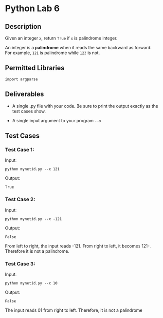 # Python Lab 6

## Description

Given an integer `x`, return `True` if `x` is palindrome integer.

An integer is a **palindrome** when it reads the same backward as forward. For example, `121` is palindrome while `123` is not.

## Permitted Libraries

`import argparse`

## Deliverables
- A single .py file with your code. Be sure to print the output exactly as the test cases show.

- A single input argument to your program `--x`

## Test Cases

### Test Case 1:

Input:

`python mynetid.py --x 121`

Output:

`True`

### Test Case 2:

Input:

`python mynetid.py --x -121`

Output:

`False`

From left to right, the input reads -121. From right to left, it becomes 121-. Therefore it is not a palindrome.

### Test Case 3:

Input:

`python mynetid.py --x 10`

Output:

`False`

The input reads 01 from right to left. Therefore, it is not a palindrome